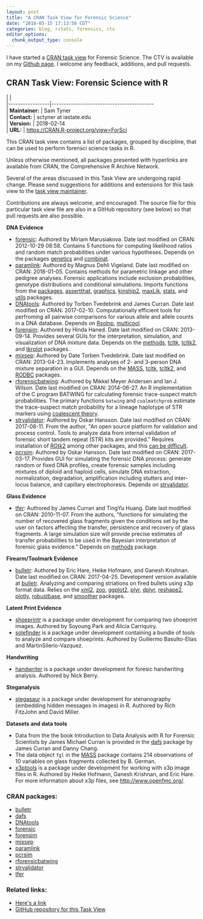 ```yaml
---
layout: post
title: "A CRAN Task View for Forensic Science"
date: "2018-03-15 17:13:56 CDT"
categories: blog, rstats, forensics, ctv
editor_options: 
  chunk_output_type: console
---
```


I have started a [CRAN task view](https://cran.r-project.org/web/views/) for Forensic Science. The CTV is available on my [Github page](https://github.com/sctyner/ctv-forsci). I welcome any feedback, additions, and pull requests.  


CRAN Task View: Forensic Science with R
---------------------------------------

|                 |                                            
|-----------------|------------------------------------------  
| **Maintainer:** | Sam Tyner                                  
| **Contact:**    | sctyner at iastate.edu                     
| **Version:**    | 2018-02-14                                 
| **URL:**        | <https://CRAN.R-project.org/view=ForSci>   

This CRAN task view contains a list of packages, grouped by discipline, that can be used to perform forensci science tasks in R.

Unless otherwise mentioned, all packages presented with hyperlinks are available from CRAN, the Comprehensive R Archive Network.

Several of the areas discussed in this Task View are undergoing rapid change. Please send suggestions for additions and extensions for this task view to the [task view maintainer](mailto:sctyner@iastate.edu).

Contributions are always welcome, and encouraged. The source file for this particular task view file are also in a GitHub repository (see below) so that pull requests are also possible.

**DNA Evidence**

-   [forensic](https://cran.r-project.org/package=forensic/index.html): Authored by Miriam Marusiakova. Date last modified on CRAN: 2012-10-29 08:58. Contains 5 functions for computing likelihood ratios and random match probabilities under various hypotheses. Depends on the packages [genetics](../packages/genetics/index.html) and [combinat](../packages/combinat).
-   [paramlink](https://cran.r-project.org/package=paramlink/index.html): Authored by Magnus Dehli Vigeland. Date last modified on CRAN: 2018-01-05. Contains methods for parametric linkage and other pedigree analyses. Forensic applications include exclusion probabilities, genotype distributions and conditional simulations. Imports functions from the [packages](../packages/packages/index.html), [assertthat](../packages/assertthat/index.html), [graphics](../packages/graphics/index.html), [kinship2](../packages/kinship2/index.html), [maxLik](../packages/maxLik/index.html), [stats](../packages/stats/index.html), and [utils](../packages/utils) packages.
-   [DNAtools](https://cran.r-project.org/package=DNAtools/index.html): Authored by Torben Tvedebrink and James Curran. Date last modified on CRAN: 2017-02-10. Computationally efficient tools for perfroming all pairwise comparisons for various allele and allele counts in a DNA database. Depends on [Rsolnp](../packages/Rsolnp/index.html), [multicool](../packages/multicool).
-   [forensim](https://cran.r-project.org/package=forensim/index.html): Authored by Hinda Haned. Date last modified on CRAN: 2013-09-14. Provides several GUIs for the interpretation, simulation, and visualization of DNA mixture data. Depends on the [methods](../packages/methods/index.html), [tcltk](../packages/tcltk/index.html), [tcltk2](../packages/tcltk2/index.html), and [tkrplot](../packages/tkrplot) packages.
-   [mixsep](https://cran.r-project.org/package=mixsep/index.html): Authored by Date Torben Tvedebrink. Date last modified on CRAN: 2013-04-23. Implements analyses of 2- and 3-person DNA mixture separation in a GUI. Depends on the [MASS](../packages/MASS/index.html), [tcltk](../packages/tcltk/index.html), [tcltk2](../packages/tcltk2/index.html), and [RODBC](../packages/RODBC) packages.
-   [rforensicbatwing](https://cran.r-project.org/package=rforensicbatwing): Authored by Mikkel Meyer Andersen and Ian J. Wilson. Date last modified on CRAN: 2014-06-27. An R implementation of the C program BATWING for calculating forensic trace-suspect match probabilities. The primary functions `batwing` and `coalmatchprob` estimate the trace-suspect match probability for a lineage haplotype of STR markers using [coalescent theory](https://en.wikipedia.org/wiki/Coalescent_theory).
-   [strvalidator](https://cran.r-project.org/package=strvalidator/index.html): Authored by Oskar Hansson. Date last modified on CRAN: 2017-08-11. From the author, "An open source platform for validation and process control. Tools to analyze data from internal validation of forensic short tandem repeat (STR) kits are provided." Requires installation of [RGtk2](../packages/RGtk2) among other packages, and this [can be difficult](https://gist.github.com/sebkopf/9405675#troubleshooting-for-gtk-224-issues).
-   [pcrsim](https://cran.r-project.org/package=pcrsim/index.html): Authored by Oskar Hansson. Date last modified on CRAN: 2017-03-17. Provides GUI for simulating the forensic DNA process: generate random or fixed DNA profiles, create forensic samples including mixtures of diploid and haploid cells, simulate DNA extraction, normalization, degradation, amplification including stutters and inter-locus balance, and capillary electrophoresis. Depends on [strvalidator](../packages/strvalidator).

**Glass Evidence**

-   [tfer](https://cran.r-project.org/package=tfer/index.html): Authored by James Curran and TingYu Huang. Date last modified on CRAN: 2010-11-07. From the authors, "functions for simulating the number of recovered glass fragments given the conditions set by the user on factors affecting the transfer, persistence and recovery of glass fragments. A large simulation size will provide precise estimates of transfer probabilities to be used in the Bayesian interpretation of forensic glass evidence." Depends on [methods](../packages/methods) package.

**Firearm/Toolmark Evidence**

-   [bulletr](https://cran.r-project.org/package=bulletr/index.html): Authored by Eric Hare, Heike Hofmann, and Ganesh Krishnan. Date last modified on CRAN: 2017-04-25. Development version available at [<span class="GitHub">bulletr</span>](https://github.com/CSAFE-ISU/bulletr/). Analyzing and comparing striations on fired bullets using x3p format data. Relies on the [xml2](../packages/xml2/index.html), [zoo](../packages/zoo/index.html), [ggplot2](../packages/ggplot2/index.html), [plyr](../packages/plyr/index.html), [dplyr](../packages/dplyr/index.html), [reshape2](../packages/reshape2/index.html), [plotly](../packages/plotly/index.html), [robustbase](../packages/robustbase/index.html), and [smoother](../packages/smoother) packages.

**Latent Print Evidence**

-   [<span class="GitHub">shoeprintr</span>](https://github.com/CSAFE-ISU/shoeprintr/) is a package under development for comparing two shoeprint images. Authored by Soyoung Park and Alicia Carriquiry.
-   [<span class="GitHub">solefinder</span>](https://github.com/CSAFE-ISU/solefinder/) is a package under development containing a bundle of tools to analyze and compare shoeprints. Authored by Guillermo Basulto-Elias and MartinSilerio-Vazquez.

**Handwriting**

-   [<span class="GitHub">handwriter</span>](https://github.com/CSAFE-ISU/handwriter/) is a package under development for foresic handwriting analysis. Authored by Nick Berry.

**Steganalysis**

-   [<span class="GitHub">stegasaur</span>](https://github.com/richfitz/stegasaur/) is a package under development for stenanography (embedding hidden messages in images) in R. Authored by Rich FitzJohn and David Miller.

**Datasets and data tools**

-   Data from the the book Introduction to Data Analysis with R for Forensic Scientists by James Michael Curran is provided in the [dafs](https://cran.r-project.org/package=dafs) package by James Curran and Danny Chang.
-   The data object `fgl` in the [MASS](https://cran.r-project.org/package=MASS) package contains 214 observations of 10 variables on glass fragments collected by B. German.
-   [<span class="GitHub">x3ptools</span>](https://github.com/heike/x3ptools/) is a package under development for working with x3p image files in R. Authored by Heike Hofmann, Ganesh Krishnan, and Eric Hare. For more information about x3p files, see http://www.openfmc.org/.

### CRAN packages:

-   [bulletr](https://cran.r-project.org/package=bulletr)
-   [dafs](https://cran.r-project.org/package=dafs)
-   [DNAtools](https://cran.r-project.org/package=DNAtools)
-   [forensic](https://cran.r-project.org/package=forensic)
-   [forensim](https://cran.r-project.org/package=forensim)
-   [mixsep](https://cran.r-project.org/package=mixsep)
-   [paramlink](https://cran.r-project.org/package=paramlink)
-   [pcrsim](https://cran.r-project.org/package=pcrsim)
-   [rforensicbatwing](https://cran.r-project.org/package=rforensicbatwing)
-   [strvalidator](https://cran.r-project.org/package=strvalidator)
-   [tfer](https://cran.r-project.org/package=tfer)

### Related links:

-   [Here's a link](http://sctyner.github.io)
-   [GitHub repository for this Task View](https://github.com/sctyner/ctv-forsci)
